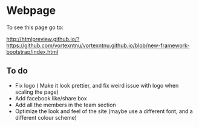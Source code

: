 # Webpage
To see this page go to:

http://htmlpreview.github.io/?https://github.com/vortexntnu/vortexntnu.github.io/blob/new-framework-bootstrap/index.html

## To do
-  Fix logo ( Make it look prettier, and fix weird issue with logo when scaling the page)
-  Add facebook like/share box
-  Add all the members in the team section
-  Optimize the look and feel of the site (maybe use a different font, and a different colour scheme)

